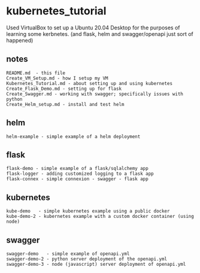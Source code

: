 # kubernetes_tutorial

Used VirtualBox to set up a Ubuntu 20.04 Desktop for the purposes of learning some kerbnetes. 
(and flask, helm and swagger/openapi just sort of happened)

## notes
```
README.md  - this file
Create_VM_Setup.md - how I setup my VM
Kubernetes_Tutorial.md - about setting up and using kubernetes
Create_Flask_Demo.md - setting up for flask
Create_Swagger.md - working with swagger; specifically issues with python
Create_Helm_setup.md - install and test helm
```

## helm
```
helm-example - simple example of a helm deployment
```

## flask
```
flask-demo - simple example of a flask/sqlalchemy app
flask-logger - adding customized logging to a flask app
flask-connex - simple connexion - swagger - flask app
```

## kubernetes
```
kube-demo   - simple kubernetes example using a public docker
kube-demo-2 - kubernetes example with a custom docker container (using node)
```

## swagger
```
swagger-demo   - simple example of openapi.yml
swagger-demo-2 - python server deployment of the openapi.yml 
swagger-demo-3 - node (javascript) server deployment of openapi.yml
```
